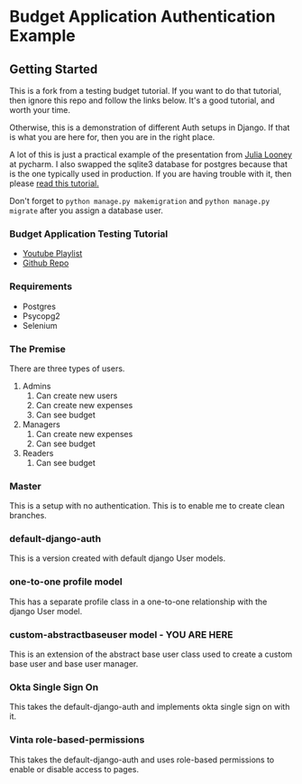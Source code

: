 # Budget Application Authentication Example

## Getting Started

This is a fork from a testing budget tutorial. 
 If you want to do that tutorial, then ignore 
 this repo and follow the links below.  It's 
 a good tutorial, and worth your time.
 
 Otherwise, this is a demonstration of different Auth 
 setups in Django.  If that is what you are here for, 
 then you are in the right place.
 
 A lot of this is just a practical example of the presentation
 from [Julia Looney](https://youtu.be/sXZ3ntGp_Xc) at pycharm.
 I also swapped the sqlite3 database for postgres because that 
 is the one typically used in production. If you are having 
 trouble with it, then please [read this tutorial.](https://www.digitalocean.com/community/tutorials/how-to-use-postgresql-with-your-django-application-on-ubuntu-14-04)
 
 Don't forget to `python manage.py makemigration` and `python manage.py migrate` after you assign a database user.
 
 
 
### Budget Application Testing Tutorial
 - [Youtube Playlist](https://www.youtube.com/playlist?list=PLbpAWbHbi5rMF2j5n6imm0enrSD9eQUaM)
 - [Github Repo](https://github.com/polkapolka/budget-application-tutorial)
 
### Requirements
 - Postgres
 - Psycopg2
 - Selenium

### The Premise

There are three types of users.
1. Admins
   1. Can create new users
   2. Can create new expenses
   3. Can see budget
2. Managers
   1. Can create new expenses
   2. Can see budget
3. Readers
   1. Can see budget
 

### Master

This is a setup with no authentication.  This is to enable me to create clean branches.

### default-django-auth 

This is a version created with default django User models.


### one-to-one profile model

This has a separate profile class in a one-to-one relationship with the django User model.

### custom-abstractbaseuser model - **YOU ARE HERE**

This is an extension of the abstract base user class used to create a custom base user and base user manager.

### Okta Single Sign On

This takes the default-django-auth and implements okta single sign on with it.

### Vinta role-based-permissions

This takes the default-django-auth and uses role-based permissions to enable or disable access to pages.


